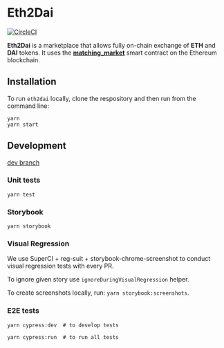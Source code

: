 # Eth2Dai

[![CircleCI](https://circleci.com/gh/OasisDEX/eth2dai.svg?style=svg)](https://circleci.com/gh/OasisDEX/eth2dai)

**Eth2Dai** is a marketplace that allows fully on-chain exchange of **ETH** and **DAI** tokens. It uses the [**matching_market**](https://etherscan.io/address/0xb7ac09c2c0217b07d7c103029b4918a2c401eecb) smart contract on the Ethereum blockchain. 

## Installation

To run `eth2dai` locally, clone the respository and then run from the command line: 
```
yarn
yarn start
```

## Development

[dev branch](http://eth2dai-dev.surge.sh/)

### Unit tests

```
yarn test
```

### Storybook

```
yarn storybook
```

### Visual Regression

We use SuperCI + reg-suit + storybook-chrome-screenshot to conduct visual regression tests with every PR.

To ignore given story use `ignoreDuringVisualRegression` helper.

To create screenshots locally, run: `yarn storybook:screenshots`.

### E2E tests
```
yarn cypress:dev  # to develop tests
```

```
yarn cypress:run  # to run all tests
```